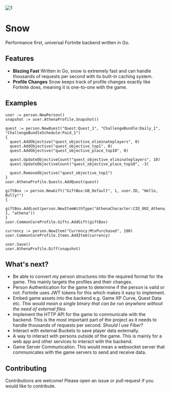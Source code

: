 ![1](https://github.com/ectrc/snow/assets/13946988/64c3b1ac-d308-4e5d-ad8d-2b7aead29195)

# Snow

Performance first, universal Fortnite backend written in Go.

## Features

- **Blazing Fast** Written in Go, snow is extremely fast and can handle thousands of requests per second with its built-in caching system.
- **Profile Changes** Snow keeps track of profile changes exactly like Fortnite does, meaning it is one-to-one with the game.

## Examples

```golang
user := person.NewPerson()
snapshot := user.AthenaProfile.Snapshot()

quest := person.NewQuest("Quest:Quest_1", "ChallengeBundle:Daily_1", "ChallengeBundleSchedule:Paid_1")
{
  quest.AddObjective("quest_objective_eliminateplayers", 0)
  quest.AddObjective("quest_objective_top1", 0)
  quest.AddObjective("quest_objective_place_top10", 0)

  quest.UpdateObjectiveCount("quest_objective_eliminateplayers", 10)
  quest.UpdateObjectiveCount("quest_objective_place_top10", -3)

  quest.RemoveObjective("quest_objective_top1")
}
user.AthenaProfile.Quests.AddQuest(quest)

giftBox := person.NewGift("GiftBox:GB_Default", 1, user.ID, "Hello, Bully!")
{
  giftBox.AddLoot(person.NewItemWithType("AthenaCharacter:CID_002_Athena_Commando_F_Default", 1, "athena"))
}
user.CommonCoreProfile.Gifts.AddGift(giftBox)

currency := person.NewItem("Currency:MtxPurchased", 100)
user.CommonCoreProfile.Items.AddItem(currency)

user.Save()
user.AthenaProfile.Diff(snapshot)
```

## What's next?

- Be able to convert my person structures into the required format for the game. This mainly targets the profiles and their changes.
- Person Authentication for the game to determine if the person is valid or not. Fortnite uses JWT tokens for this which makes it easy to implement.
- Embed game assets into the backend e.g. Game XP Curve, Quest Data etc. _This would mean a single binary that can be run anywhere without the need of external files._
- Implement the HTTP API for the game to communicate with the backend. This is the most important part of the project as it needs to handle thousands of requests per second. _Should I use Fiber?_
- Interact with external Buckets to save player data externally.
- A way to interact with persons outside of the game. This is mainly for a web app and other services to interact with the backend.
- Game Server Communication. This would mean a websocket server that communicates with the game servers to send and receive data.

## Contributing

Contributions are welcome! Please open an issue or pull request if you would like to contribute.

